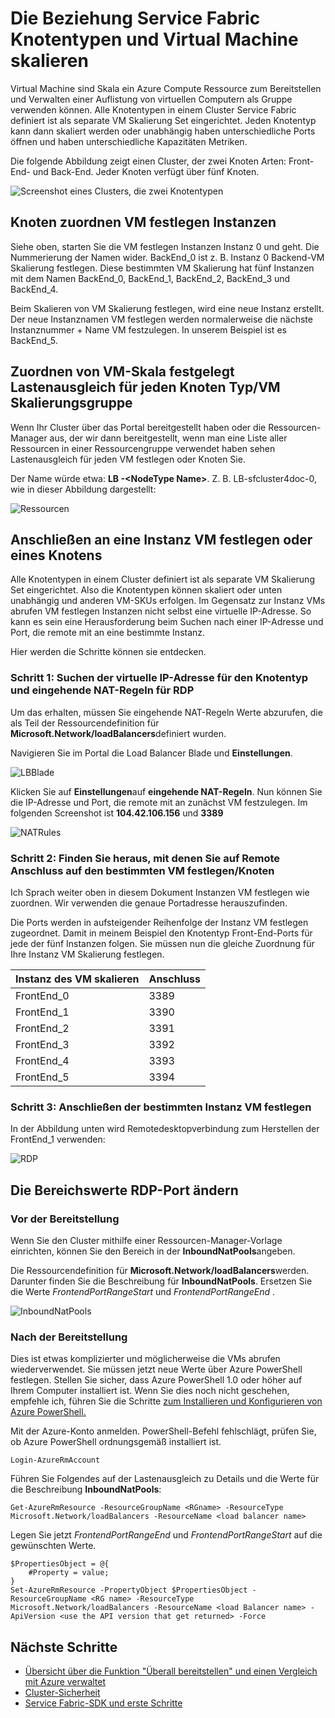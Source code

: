 <properties
   pageTitle="Service Fabric Knotentypen und VM Maßstab legt | Microsoft Azure"
   description="Beschreibt, wie Service Fabric-Knotentypen VM Maßstab legt und wie remote Verbindung zu einer Instanz VM festlegen oder einem Clusterknoten."
   services="service-fabric"
   documentationCenter=".net"
   authors="ChackDan"
   manager="timlt"
   editor=""/>

<tags
   ms.service="service-fabric"
   ms.devlang="dotnet"
   ms.topic="article"
   ms.tgt_pltfrm="NA"
   ms.workload="NA"
   ms.date="09/09/2016"
   ms.author="chackdan"/>


# <a name="the-relationship-between-service-fabric-node-types-and-virtual-machine-scale-sets"></a>Die Beziehung Service Fabric Knotentypen und Virtual Machine skalieren

Virtual Machine sind Skala ein Azure Compute Ressource zum Bereitstellen und Verwalten einer Auflistung von virtuellen Computern als Gruppe verwenden können. Alle Knotentypen in einem Cluster Service Fabric definiert ist als separate VM Skalierung Set eingerichtet. Jeden Knotentyp kann dann skaliert werden oder unabhängig haben unterschiedliche Ports öffnen und haben unterschiedliche Kapazitäten Metriken.

Die folgende Abbildung zeigt einen Cluster, der zwei Knoten Arten: Front-End- und Back-End.  Jeder Knoten verfügt über fünf Knoten.

![Screenshot eines Clusters, die zwei Knotentypen][NodeTypes]

## <a name="mapping-vm-scale-set-instances-to-nodes"></a>Knoten zuordnen VM festlegen Instanzen

Siehe oben, starten Sie die VM festlegen Instanzen Instanz 0 und geht. Die Nummerierung der Namen wider. BackEnd_0 ist z. B. Instanz 0 Backend-VM Skalierung festlegen. Diese bestimmten VM Skalierung hat fünf Instanzen mit dem Namen BackEnd_0, BackEnd_1, BackEnd_2, BackEnd_3 und BackEnd_4.

Beim Skalieren von VM Skalierung festlegen, wird eine neue Instanz erstellt. Der neue Instanznamen VM festlegen werden normalerweise die nächste Instanznummer + Name VM festzulegen. In unserem Beispiel ist es BackEnd_5.


## <a name="mapping-vm-scale-set-load-balancers-to-each-node-typevm-scale-set"></a>Zuordnen von VM-Skala festgelegt Lastenausgleich für jeden Knoten Typ/VM Skalierungsgruppe

Wenn Ihr Cluster über das Portal bereitgestellt haben oder die Ressourcen-Manager aus, der wir dann bereitgestellt, wenn man eine Liste aller Ressourcen in einer Ressourcengruppe verwendet haben sehen Lastenausgleich für jeden VM festlegen oder Knoten Sie.

Der Name würde etwa: **LB -&lt;NodeType Name&gt;**. Z. B. LB-sfcluster4doc-0, wie in dieser Abbildung dargestellt:


![Ressourcen][Resources]


## <a name="remote-connect-to-a-vm-scale-set-instance-or-a-cluster-node"></a>Anschließen an eine Instanz VM festlegen oder eines Knotens
Alle Knotentypen in einem Cluster definiert ist als separate VM Skalierung Set eingerichtet.  Also die Knotentypen können skaliert oder unten unabhängig und anderen VM-SKUs erfolgen. Im Gegensatz zur Instanz VMs abrufen VM festlegen Instanzen nicht selbst eine virtuelle IP-Adresse. So kann es sein eine Herausforderung beim Suchen nach einer IP-Adresse und Port, die remote mit an eine bestimmte Instanz.

Hier werden die Schritte können sie entdecken.

### <a name="step-1-find-out-the-virtual-ip-address-for-the-node-type-and-then-inbound-nat-rules-for-rdp"></a>Schritt 1: Suchen der virtuelle IP-Adresse für den Knotentyp und eingehende NAT-Regeln für RDP

Um das erhalten, müssen Sie eingehende NAT-Regeln Werte abzurufen, die als Teil der Ressourcendefinition für **Microsoft.Network/loadBalancers**definiert wurden.

Navigieren Sie im Portal die Load Balancer Blade und **Einstellungen**.

![LBBlade][LBBlade]


Klicken Sie auf **Einstellungen**auf **eingehende NAT-Regeln**. Nun können Sie die IP-Adresse und Port, die remote mit an zunächst VM festzulegen. Im folgenden Screenshot ist **104.42.106.156** und **3389**

![NATRules][NATRules]

### <a name="step-2-find-out-the-port-that-you-can-use-to-remote-connect-to-the-specific-vm-scale-set-instancenode"></a>Schritt 2: Finden Sie heraus, mit denen Sie auf Remote Anschluss auf den bestimmten VM festlegen/Knoten

Ich Sprach weiter oben in diesem Dokument Instanzen VM festlegen wie zuordnen. Wir verwenden die genaue Portadresse herauszufinden.

Die Ports werden in aufsteigender Reihenfolge der Instanz VM festlegen zugeordnet. Damit in meinem Beispiel den Knotentyp Front-End-Ports für jede der fünf Instanzen folgen. Sie müssen nun die gleiche Zuordnung für Ihre Instanz VM Skalierung festlegen.

|**Instanz des VM skalieren**|**Anschluss**|
|-----------------------|--------------------------|
|FrontEnd_0|3389|
|FrontEnd_1|3390|
|FrontEnd_2|3391|
|FrontEnd_3|3392|
|FrontEnd_4|3393|
|FrontEnd_5|3394|


### <a name="step-3-remote-connect-to-the-specific-vm-scale-set-instance"></a>Schritt 3: Anschließen der bestimmten Instanz VM festlegen

In der Abbildung unten wird Remotedesktopverbindung zum Herstellen der FrontEnd_1 verwenden:

![RDP][RDP]

## <a name="how-to-change-the-rdp-port-range-values"></a>Die Bereichswerte RDP-Port ändern

### <a name="before-cluster-deployment"></a>Vor der Bereitstellung

Wenn Sie den Cluster mithilfe einer Ressourcen-Manager-Vorlage einrichten, können Sie den Bereich in der **InboundNatPools**angeben.

Die Ressourcendefinition für **Microsoft.Network/loadBalancers**werden. Darunter finden Sie die Beschreibung für **InboundNatPools**.  Ersetzen Sie die Werte *FrontendPortRangeStart* und *FrontendPortRangeEnd* .

![InboundNatPools][InboundNatPools]


### <a name="after-cluster-deployment"></a>Nach der Bereitstellung
Dies ist etwas komplizierter und möglicherweise die VMs abrufen wiederverwendet. Sie müssen jetzt neue Werte über Azure PowerShell festlegen. Stellen Sie sicher, dass Azure PowerShell 1.0 oder höher auf Ihrem Computer installiert ist. Wenn Sie dies noch nicht geschehen, empfehle ich, führen Sie die Schritte [zum Installieren und Konfigurieren von Azure PowerShell.](../powershell-install-configure.md)

Mit der Azure-Konto anmelden. PowerShell-Befehl fehlschlägt, prüfen Sie, ob Azure PowerShell ordnungsgemäß installiert ist.

```
Login-AzureRmAccount
```

Führen Sie Folgendes auf der Lastenausgleich zu Details und die Werte für die Beschreibung **InboundNatPools**:

```
Get-AzureRmResource -ResourceGroupName <RGname> -ResourceType Microsoft.Network/loadBalancers -ResourceName <load balancer name>
```

Legen Sie jetzt *FrontendPortRangeEnd* und *FrontendPortRangeStart* auf die gewünschten Werte.

```
$PropertiesObject = @{
    #Property = value;
}
Set-AzureRmResource -PropertyObject $PropertiesObject -ResourceGroupName <RG name> -ResourceType Microsoft.Network/loadBalancers -ResourceName <load Balancer name> -ApiVersion <use the API version that get returned> -Force
```


## <a name="next-steps"></a>Nächste Schritte

- [Übersicht über die Funktion "Überall bereitstellen" und einen Vergleich mit Azure verwaltet](service-fabric-deploy-anywhere.md)
- [Cluster-Sicherheit](service-fabric-cluster-security.md)
- [Service Fabric-SDK und erste Schritte](service-fabric-get-started.md)


<!--Image references-->
[NodeTypes]: ./media/service-fabric-cluster-nodetypes/NodeTypes.png
[Resources]: ./media/service-fabric-cluster-nodetypes/Resources.png
[InboundNatPools]: ./media/service-fabric-cluster-nodetypes/InboundNatPools.png
[LBBlade]: ./media/service-fabric-cluster-nodetypes/LBBlade.png
[NATRules]: ./media/service-fabric-cluster-nodetypes/NATRules.png
[RDP]: ./media/service-fabric-cluster-nodetypes/RDP.png
